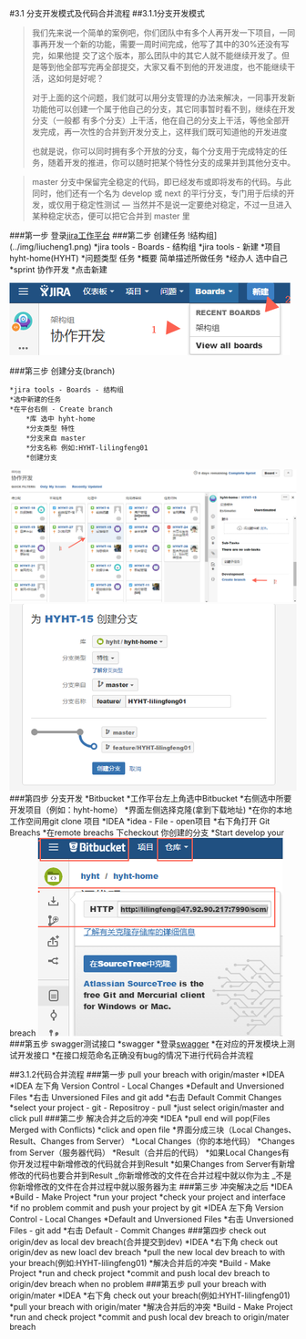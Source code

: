 #3.1 分支开发模式及代码合并流程
##3.1.1分支开发模式
>我们先来说一个简单的案例吧，你们团队中有多个人再开发一下项目，一同事再开发一个新的功能，需要一周时间完成，他写了其中的30%还没有写完，如果他提 交了这个版本，那么团队中的其它人就不能继续开发了。但是等到他全部写完再全部提交，大家又看不到他的开发进度，也不能继续干活，这如何是好呢？
>
>对于上面的这个问题，我们就可以用分支管理的办法来解决，一同事开发新功能他可以创建一个属于他自己的分支，其它同事暂时看不到，继续在开发分支（一般都 有多个分支）上干活，他在自己的分支上干活，等他全部开发完成，再一次性的合并到开发分支上，这样我们既可知道他的开发进度
>
>也就是说，你可以同时拥有多个开放的分支，每个分支用于完成特定的任务，随着开发的推进，你可以随时把某个特性分支的成果并到其他分支中。

>master 分支中保留完全稳定的代码，即已经发布或即将发布的代码。与此同时，他们还有一个名为 develop 或 next 的平行分支，专门用于后续的开发，或仅用于稳定性测试 — 当然并不是说一定要绝对稳定，不过一旦进入某种稳定状态，便可以把它合并到 master 里

 ###第一步 登录[jira工作平台](http://47.92.90.217:8082/secure/Dashboard.jspa)
 ###第二步 创建任务
 !结构组](../img/liucheng1.png)
    *jira tools - Boards - 结构组
    *jira tools - 新建 
      *项目 hyht-home(HYHT)
      *问题类型 任务
      *概要 简单描述所做任务
      *经办人 选中自己
      *sprint 协作开发
      *点击新建

 ![结构组](../img/liucheng2.png)

###第三步 创建分支(branch)

	*jira tools - Boards - 结构组
	*选中新建的任务
	*在平台右侧 - Create branch
		*库 选中 hyht-home
		*分支类型 特性
		*分支来自 master
		*分支名称 例如:HYHT-lilingfeng01
		*创建分支

 ![结构组](../img/liucheng3.png)
 ![结构组](../img/liucheng4.png)
###第四步 分支开发
	*Bitbucket 
		*工作平台左上角选中Bitbucket
	    *右侧选中所要开发项目（例如：hyht-home）
	    *界面左侧选择克隆(拿到下载地址)
	    *在你的本地工作空间用git clone 项目
	*IDEA
		*idea - File - open项目
		*右下角打开 Git Breachs
		*在remote breachs 下checkout 你创建的分支
		*Start develop your breach
 ![结构组](../img/liucheng5.png)
###第五步 swagger测试接口
	*swagger
		*登录[swagger](http://localhost:18080/swagger-ui.html#/)
		*在对应的开发模块上测试开发接口
		*在接口规范命名正确没有bug的情况下进行代码合并流程

##3.1.2代码合并流程
###第一步 pull your breach with origin/master
	*IDEA 
		*IDEA 左下角 Version Control - Local Changes
			*Default and Unversioned Files
				*右击 Unversioned Files and git add
				*右击 Default Commit Changes
	    *select your project - git - Repositroy - pull
	    *just select origin/master and click pull
###第二步 解决合并之后的冲突
    *IDEA 
        *pull end will pop(Files Merged with Conflicts) 
        *click and open file
              *界面分成三块（Local Changes、Result、Changes from Server）
              *Local Changes（你的本地代码）
              *Changes from Server（服务器代码）
              *Result（合并后的代码）
        *如果Local Changes有你开发过程中新增修改的代码就合并到Result
        *如果Changes from Server有新增修改的代码也要合并到Result
_你新增修改的文件在合并过程中就以你为主
_不是你新增修改的文件在合并过程中就以服务器为主
###第三步 冲突解决之后 
	*IDEA 
		*Build - Make Project
		*run your project
		*check your project and interface
		*if no problem commit and push your project by git
	      *IDEA 左下角 Version Control - Local Changes
	          *Default and Unversioned Files
	              *右击 Unversioned Files - git add
	              *右击 Default - Commit Changes
###第四步 check out origin/dev as local dev breach(合并提交到dev)
	*IDEA
		*右下角 check out origin/dev as new loacl dev breach
		*pull the new local dev breach to with your breach(例如:HYHT-lilingfeng01)
		*解决合并后的冲突
		*Build - Make Project
		*run and check project
		*commit and push local dev breach to origin/dev breach when
		no problem
###第五步 pull your breach with origin/mater
	*IDEA
		*右下角 check out your breach(例如:HYHT-lilingfeng01)
		*pull your breach with origin/mater 
		*解决合并后的冲突
		*Build - Make Project
		*run and check project
		*commit and push local dev breach to origin/mater  breach
